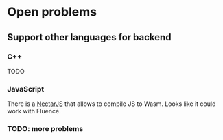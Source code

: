 # Open problems
## Support other languages for backend
### C++
TODO
### JavaScript
There is a [NectarJS](https://github.com/NectarJS/nectarjs) that allows to compile JS to Wasm. Looks like it could work with Fluence.

### TODO: more problems
